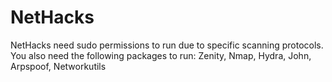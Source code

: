 <h1>NetHacks</h1>
<p>NetHacks need sudo permissions to run due to specific scanning protocols. You also need the following packages to run: Zenity, Nmap, Hydra, John, Arpspoof, Networkutils<p>
